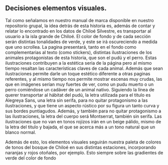 ## Decisiones elementos visuales.

Tal como señalamos en nuestro manual de marca disponible en nuestro repositorio grupal, la idea detrás de esta historia es, además de contar y relatar lo encontrado en los datos de Chiloé Silvestre, es transportar al usuario a la isla grande de Chiloé.
El color de fondo y de cada sección serán distintas tonalidades de verde, y este se irá oscureciendo a medida que uno scrollea. 
La pagina presentará, tanto en el fondo como complementarias al texto (como stickers), distintas ilustraciones de los animales protagonistas de esta historia, que son el pudú y el perro. Estas ilustraciones contribuyen a la estética seria de la página pero al mismo tiempo resaltan las características claves de cada animal. Además que sean ilustraciones permite darle un toque estético diferente a otras paginas referentes, y al mismo tiempo nos permite mostrar escenas muy crudas, las que en imágenes serían muy fuertes de ver, como un pudu muerto o un perro comiéndose un cadáver de un animal nativo. 
Siguiendo la línea de querer transportar al hábitat del pudú, la letra utilizada para el titulo es Alegreya Sans, una letra sin serifa, para no quitar protagonismo a las ilustraciones, y que tiene un aspecto rústico por su figura un tanto curva y sus bordes puntiagudos. Además, y también para no quitar protagonismo a las ilustraciones, la letra del cuerpo será Montserrat, también sin serifa.
Las ilustraciones que no van en tonos rojizos irán en un beige pálido, mismo de la letra del titulo y bajada, el que se acerca más a un tono natural que un blanco normal.

Además de esto, los elementos visuales seguirán nuestra paleta de colores de tonos del bosque de Chiloé en sus distintas estaciones, incorporando naranjas y rojos otoñales, por ejemplo. Esto siempre sobre las gradientes de verde del color de fondo
